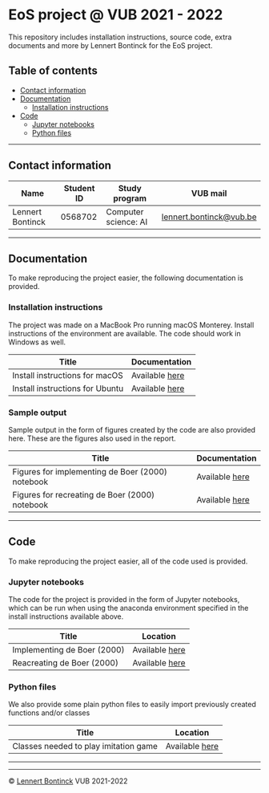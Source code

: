 # EoS project @ VUB 2021 - 2022

This repository includes installation instructions, source code, extra documents and more by Lennert Bontinck for the EoS project.



## Table of contents

- [Contact information](#contact-information)
- [Documentation](#documentation)
  - [Installation instructions](#installation-instructions)
- [Code](#code)
  - [Jupyter notebooks](#jupyter-notebooks)
  - [Python files](#python-files)

<hr>


## Contact information

| Name             | Student ID | Study program        | VUB mail                                                  |
| ---------------- | ---------- | -------------------- | --------------------------------------------------------- |
| Lennert Bontinck | 0568702    | Computer science: AI | [lennert.bontinck@vub.be](mailto:lennert.bontinck@vub.be) |

<hr>


## Documentation

To make reproducing the project easier, the following documentation is provided.

### Installation instructions

The project was made on a MacBook Pro running macOS Monterey. Install instructions of the environment are available. The code should work in Windows as well.

| Title                           | Documentation                                          |
| ------------------------------- | ------------------------------------------------------ |
| Install instructions for macOS  | Available [here](documentation/installation/macos.md)  |
| Install instructions for Ubuntu | Available [here](documentation/installation/ubuntu.md) |

### Sample output

Sample output in the form of figures created by the code are also provided here. These are the figures also used in the report.

| Title                                            | Documentation                                            |
| ------------------------------------------------ | -------------------------------------------------------- |
| Figures for implementing de Boer (2000) notebook | Available [here](code-output/1-implemeting_de_boer/)     |
| Figures for recreating de Boer (2000) notebook   | Available [here](code-output/2-recreating_de_boer_2000/) |


<hr>


## Code

To make reproducing the project easier, all of the code used is provided.

### Jupyter notebooks

The code for the project is provided in the form of Jupyter notebooks, which can be run when using the anaconda environment specified in the install instructions available above.

| Title                       | Location                                                 |
| --------------------------- | -------------------------------------------------------- |
| Implementing de Boer (2000) | Available [here](code/1_implementing_de_boer_2000.ipynb) |
| Reacreating de Boer (2000)  | Available [here](code/2_recreating_de_boer_2000.ipynb)   |

### Python files

We also provide some plain python files to easily import previously created functions and/or classes

| Title                                 | Location                                       |
| ------------------------------------- | ---------------------------------------------- |
| Classes needed to play imitation game | Available [here](code/imitationGameClasses.py) |


* * *
* * *
© [Lennert Bontinck](https://www.lennertbontinck.com/) VUB 2021-2022